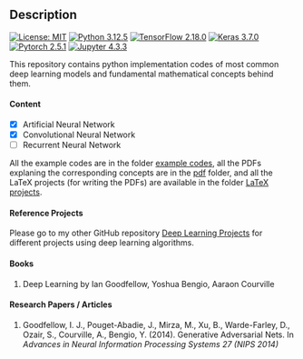 ## Description


[![License: MIT](https://img.shields.io/badge/License-MIT-green.svg?style=for-the-badge)](https://github.com/baksho/ml-handson/blob/main/LICENSE)
[![Python 3.12.5](https://img.shields.io/badge/python-3.12.5-3670A0?style=for-the-badge&logo=python&logoColor=ffffff)](https://www.python.org/downloads/release/python-3125/)
[![TensorFlow 2.18.0](https://img.shields.io/badge/tensorflow-2.18.0-E55B2D?style=for-the-badge&logo=tensorflow&logoColor=ffffff)](https://www.tensorflow.org/)
[![Keras 3.7.0](https://img.shields.io/badge/keras-3.7.0-D00000?style=for-the-badge&logo=keras&logoColor=ffffff)](https://keras.io/)
[![Pytorch 2.5.1](https://img.shields.io/badge/pytorch-2.5.1-EE4C2C?style=for-the-badge&logo=pytorch&logoColor=ffffff)](https://pytorch.org/)
[![Jupyter 4.3.3](https://img.shields.io/badge/jupyter-4.3.3-F37821?style=for-the-badge&logo=jupyter&logoColor=ffffff)](https://jupyter.org/)

This repository contains python implementation codes of most common deep learning models and fundamental mathematical concepts behind them.

#### Content
- [X] Artificial Neural Network
- [X] Convolutional Neural Network
- [ ] Recurrent Neural Network

All the example codes are in the folder [example codes](https://github.com/baksho/dl-nutshell/tree/main/example%20codes), all the PDFs explaning the corresponding concepts are in the [pdf](https://github.com/baksho/dl-nutshell/tree/main/pdf) folder, and all the LaTeX projects (for writing the PDFs) are available in the folder [LaTeX projects](https://github.com/baksho/dl-nutshell/tree/main/LaTeX%20projects).


#### Reference Projects
Please go to my other GitHub repository [Deep Learning Projects](https://github.com/baksho/deep-learning-projects) for different projects using deep learning algorithms.


#### Books
1. Deep Learning by Ian Goodfellow, Yoshua Bengio, Aaraon Courville

#### Research Papers / Articles
1. Goodfellow, I. J., Pouget-Abadie, J., Mirza, M., Xu, B., Warde-Farley, D., Ozair, S., Courville, A., Bengio, Y. (2014). Generative Adversarial Nets. In _Advances in Neural Information Processing Systems 27 (NIPS 2014)_
